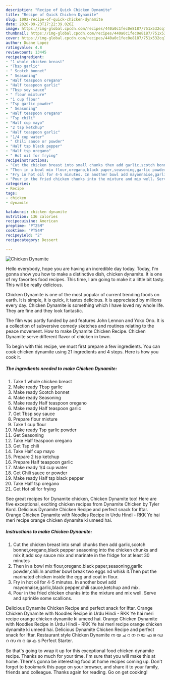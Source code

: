 ```yaml
---
description: "Recipe of Quick Chicken Dynamite"
title: "Recipe of Quick Chicken Dynamite"
slug: 1092-recipe-of-quick-chicken-dynamite
date: 2020-09-23T17:22:39.026Z
image: https://img-global.cpcdn.com/recipes/440a0c1fec0e8187/751x532cq70/chicken-dynamite-recipe-main-photo.jpg
thumbnail: https://img-global.cpcdn.com/recipes/440a0c1fec0e8187/751x532cq70/chicken-dynamite-recipe-main-photo.jpg
cover: https://img-global.cpcdn.com/recipes/440a0c1fec0e8187/751x532cq70/chicken-dynamite-recipe-main-photo.jpg
author: Duane Lopez
ratingvalue: 4.8
reviewcount: 13445
recipeingredient:
- "1 whole chicken breast"
- "Tbsp garlic"
- " Scotch bonnet"
- " Seasoning"
- "Half teaspoon oregano"
- "Half teaspoon garlic"
- "Tbsp soy sauce"
- " flour mixture"
- "1 cup flour"
- "Tsp garlic powder"
- " Seasoning"
- "Half teaspoon oregano"
- "Tsp chili"
- "Half cup mayo"
- "2 tsp ketchup"
- "Half teaspoon garlic"
- "1/4 cup water"
- " Chili sauce or powder"
- "Half tsp black pepper"
- "Half tsp oregano"
- " Hot oil for frying"
recipeinstructions:
- "Cut the chicken breast into small chunks then add garlic,scotch bonnet,oregano,black pepper seasoning into the chicken chunks and mix it,add soy sauce mix and marinate in the fridge for at least 30 minutes"
- "Then in a bowl mix flour,oregano,black paper,seasoning,garlic powder,chili.In another bowl break two eggs nd whisk it.Then put the marinated chicken inside the egg and coat in flour."
- "Fry in hot oil for 4-5 minutes. In another bowl add mayonnaise,garlic,black pepper,chili sauce,ketchup and mix."
- "Pour in the fried chicken chunks into the mixture and mix well. Serve and sprinkle some scallions."
categories:
- Recipe
tags:
- chicken
- dynamite

katakunci: chicken dynamite 
nutrition: 136 calories
recipecuisine: American
preptime: "PT25M"
cooktime: "PT54M"
recipeyield: "2"
recipecategory: Dessert

---
```



![Chicken Dynamite](https://img-global.cpcdn.com/recipes/440a0c1fec0e8187/751x532cq70/chicken-dynamite-recipe-main-photo.jpg)

Hello everybody, hope you are having an incredible day today. Today, I'm gonna show you how to make a distinctive dish, chicken dynamite. It is one of my favorites food recipes. This time, I am going to make it a little bit tasty. This will be really delicious.

Chicken Dynamite is one of the most popular of current trending foods on earth. It is simple, it is quick, it tastes delicious. It is appreciated by millions every day. Chicken Dynamite is something which I have loved my whole life. They are fine and they look fantastic.

The film was partly funded by and features John Lennon and Yoko Ono. It is a collection of subversive comedy sketches and routines relating to the peace movement. How to make Dynamite Chicken Recipe. Chicken Dynamite serve different flavor of chicken in town.


To begin with this recipe, we must first prepare a few ingredients. You can cook chicken dynamite using 21 ingredients and 4 steps. Here is how you cook it.

<!--inarticleads1-->

##### The ingredients needed to make Chicken Dynamite:

1. Take 1 whole chicken breast
1. Make ready Tbsp garlic
1. Make ready  Scotch bonnet
1. Make ready  Seasoning
1. Make ready Half teaspoon oregano
1. Make ready Half teaspoon garlic
1. Get Tbsp soy sauce
1. Prepare  flour mixture
1. Take 1 cup flour
1. Make ready Tsp garlic powder
1. Get  Seasoning
1. Take Half teaspoon oregano
1. Get Tsp chili
1. Take Half cup mayo
1. Prepare 2 tsp ketchup
1. Prepare Half teaspoon garlic
1. Make ready 1/4 cup water
1. Get  Chili sauce or powder
1. Make ready Half tsp black pepper
1. Take Half tsp oregano
1. Get  Hot oil for frying


See great recipes for Dynamite chicken, Chicken Dynamite too! Here are five exceptional, exciting chicken recipes from Dynamite Chicken by Tyler Kord. Delicious Dynamite Chicken Recipe and perfect snack for Iftar. Orange Chicken Dynamite with Noodles Recipe in Urdu Hindi - RKK Ye hai meri recipe orange chicken dynamite ki umeed hai. 

<!--inarticleads2-->

##### Instructions to make Chicken Dynamite:

1. Cut the chicken breast into small chunks then add garlic,scotch bonnet,oregano,black pepper seasoning into the chicken chunks and mix it,add soy sauce mix and marinate in the fridge for at least 30 minutes
1. Then in a bowl mix flour,oregano,black paper,seasoning,garlic powder,chili.In another bowl break two eggs nd whisk it.Then put the marinated chicken inside the egg and coat in flour.
1. Fry in hot oil for 4-5 minutes. In another bowl add mayonnaise,garlic,black pepper,chili sauce,ketchup and mix.
1. Pour in the fried chicken chunks into the mixture and mix well. Serve and sprinkle some scallions.


Delicious Dynamite Chicken Recipe and perfect snack for Iftar. Orange Chicken Dynamite with Noodles Recipe in Urdu Hindi - RKK Ye hai meri recipe orange chicken dynamite ki umeed hai. Orange Chicken Dynamite with Noodles Recipe in Urdu Hindi - RKK Ye hai meri recipe orange chicken dynamite ki umeed hai. Delicious Dynamite Chicken Recipe and perfect snack for Iftar. Restaurant style Chicken Dynamite ന യ ച റ ന റ യ ഫ ര ഡ റ സ ന റ യ ക ട Perfect Starter. 

So that's going to wrap it up for this exceptional food chicken dynamite recipe. Thanks so much for your time. I'm sure that you will make this at home. There's gonna be interesting food at home recipes coming up. Don't forget to bookmark this page on your browser, and share it to your family, friends and colleague. Thanks again for reading. Go on get cooking!
